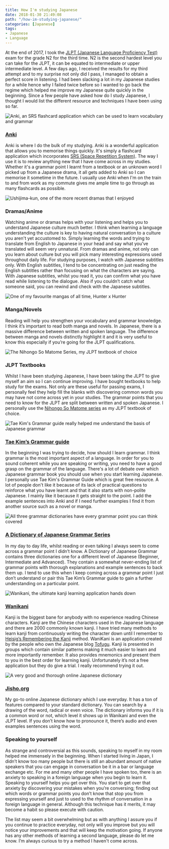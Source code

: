 ```yaml
---
title: How I'm studying Japanese
date: 2018-01-30 21:49:08
path: "/how-im-studying-japanese/"
categories: [Japanese]
tags:
- Japanese
- Language
---
```


At the end of 2017, I took the [JLPT (Japanese Language Proficiency Test)](http://www.jlpt.jp/e/about/message.html) exam for the grade N2 for the third time. N2 is the second hardest level you can take for the JLPT, it can be equated to intermediate or upper intermediate level. A few days ago, I received the results for my third attempt and to my surprise not only did I pass, I managed to obtain a perfect score in listening. I had been slacking a lot in my Japanese studies for a while hence why I failed twice before so I wanted to go back the regime which helped me improve my Japanese quite quickly in the beginning. Since a few people have asked how do I study Japanese, I thought I would list the different resource and techniques I have been using so far.

![Anki, an SRS flashcard application which can be used to learn vocabulary and grammar](./anki-screenshot.png)

### [Anki](https://apps.ankiweb.net/)

Anki is where I do the bulk of my studying. Anki is a wonderful application that allows you to memorise things quickly. It's simply a flashcard application which incorporates [SRS (Space Repetition System)](https://www.theguardian.com/education/2016/jan/23/spaced-repetition-a-hack-to-make-your-brain-store-information). The way I use it is to review anything new that I have come across in my studies. Whether it's a grammar point I learnt from a textbook or an unknown word I picked up from a Japanese drama,  it all gets added to Anki so I can memorise it sometime in the future. I usually use Anki when I'm on the train to and from work as my commute gives me ample time to go through as many flashcards as possible.

![Ushijima-kun, one of the more recent dramas that I enjoyed](./ushijima-kun.jpg)

### Dramas/Anime

Watching anime or dramas helps with your listening and helps you to understand Japanese culture much better. I think when learning a language understanding the culture is key to having natural conversation to a culture you aren't yet accustomed to. Simply learning the words and trying to translate from English to Japanese in your head and say what you’ve translated will seem very unnatural. From dramas and anime, not only can you learn about culture but you will pick many interesting expressions used throughout daily life. For studying purposes, I watch with Japanese subtitles only. With English subtitles, I tend to be concentrating on just reading the English subtitles rather than focusing on what the characters are saying. With Japanese subtitles, whilst you read it, you can confirm what you have read while listening to the dialogue. Also if you couldn’t catch what someone said, you can rewind and check with the Japanese subtitles.

![One of my favourite mangas of all time, Hunter x Hunter](./hunter-hunter-volume.jpg)

### Manga/Novels

Reading will help you strengthen your vocabulary and grammar knowledge. I think it’s important to read both manga and novels. In Japanese, there is a massive difference between written and spoken language. The difference between manga and novels distinctly highlight it and it is very useful to know this especially if you’re going for the JLPT qualifications.

![The Nihongo So Matome Series, my JLPT textbook of choice](./nihongo-so-matome.jpg)

### JLPT Textbooks

Whilst I have been studying Japanese, I have been taking the JLPT to give myself an aim so I can continue improving. I have bought textbooks to help study for the exams. Not only are these useful for passing exams, I personally feel they help fill the blanks with discovering common words you may have not come across yet in your studies. The grammar points that you need to know for the JLPT are split between written and spoken Japanese. I personally use the [Nihongo So Matome series](https://www.tofugu.com/reviews/nihongo-so-matome/) as my JLPT textbook of choice.

![Tae Kim's Grammar guide really helped me understand the basis of Japanese grammar](./tae-kim.jpg)

### [Tae Kim’s Grammar guide](http://www.guidetojapanese.org/learn/grammar)

In the beginning I was trying to decide, how should I learn grammar. I think grammar is the most important aspect of a language. In order for you to sound coherent while you are speaking or writing, you need to have a good grasp on the grammar of the language. There's a lot of debate over which Japanese grammar book you should use when you start learning Japanese. I personally use Tae Kim's Grammar Guide which is great free resource. A lot of people don't like it because of its lack of practical questions to reinforce what you have learnt and that it also starts with non-polite Japanese. I mainly like it because it gets straight to the point. I add the example sentences  into Anki and if I need further examples I find it from another source such as a novel or manga.

![All three grammar dictionaries have every grammar point you can think covered](./dictionary-of-japanese-grammar.jpg)

### [A Dictionary of Japanese Grammar Series](https://www.tofugu.com/reviews/dictionary-of-basic-japanese-grammar/)

In my day to day life, whilst reading or even talking I always seem to come across a grammar point I didn’t know. A Dictionary of Japanese Grammar contains three dictionaries one for a different level of Japanese (Beginner, Intermediate and Advanced). They contain a somewhat never-ending list of grammar points with thorough explanations and example sentences to back them up. I tend to use this when I keep coming across a grammar point I just don’t understand or pair this Tae Kim’s Grammar guide to gain a further understanding on a particular point.

![Wanikani, the ultimate kanji learning application hands down](./wanikani.png)

### [Wanikani](https://www.wanikani.com/)

Kanji is the biggest bane for anybody with no experience reading Chinese characters. Kanji are the Chinese characters used in the Japanese language and there are 2000 commonly known kanji. I have tried many methods to learn kanji from continuously writing the character down until I remember to [Heisig’s Remembering the Kanji](https://www.amazon.com/Remembering-Kanji-Complete-Japanese-Characters/dp/0824835921) method. WaniKani is an application created by the people who own the Japanese blog [Tofugu](https://www.tofugu.com/). Kanji is presented in groups which contain similar patterns making it much easier to learn and more importantly remember. It also provides mnemonics  and present them to you in the best order for learning kanji. Unfortunately it’s not a free application but they do give a trial. I really recommend trying it out.

![A very good and thorough online Japanese dictionary](./jisho.png)

### [Jisho.org](http://jisho.org/)

My go-to online Japanese dictionary which I use everyday. It has a ton of features compared to your standard dictionary. You can search by a drawing of the word, radical or even voice. The dictionary informs you if it is a common word or not, which level it shows up in Wanikani and even the JLPT level. If you don’t know how to pronounce it, there’s audio and even examples sentences using the word.

### Speaking to yourself

As strange and controversial as this sounds, speaking to myself in my room helped me immensely in the beginning. When I started living in Japan, I didn’t know too many people but there is still an abundant amount of native speakers that you can engage in conversation be it in a bar or language exchange etc. For me and many other people I have spoken too, there is an anxiety to speaking in a foreign language when you begin to learn it. Speaking to yourself helps you get over this. You start to get over that anxiety by discovering your mistakes when you’re conversing; finding out which words or grammar points you don’t know that stop you from expressing yourself and just to used to the rhythm of conversation in a foreign language in general. Although this technique has it merits, it may become a habit so please execute with caution.

The list may seem a bit overwhelming but as with anything I assure you if you continue to practice everyday, not only will you improve but you will notice your improvements and that will keep the motivation going. If anyone has any other methods of learning a second language, please do let me know. I’m always curious to try a method I haven't come across.
